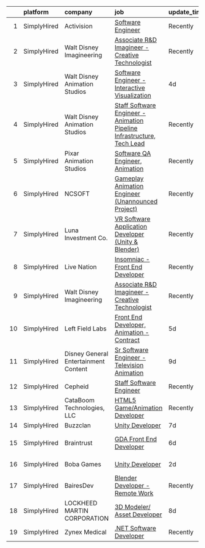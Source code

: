 

|    | platform    | company                              | job                                                                                                                                                                                    | update_time   | location          |
|---:|:------------|:-------------------------------------|:---------------------------------------------------------------------------------------------------------------------------------------------------------------------------------------|:--------------|:------------------|
|  1 | SimplyHired | Activision                           | [Software Engineer](https://www.simplyhired.com/job/jKWPTK7m6Mmh1Qm-8xuDi4xj4DaLSM1cUtXjICwXVUeVQLAirYtxBA?q=animation+developer)                                                      | Recently      | Carlsbad, CA      |
|  2 | SimplyHired | Walt Disney Imagineering             | [Associate R&D Imagineer - Creative Technologist](https://www.simplyhired.com/job/WEUZc7YAGnQDJwIxjDDgx3UA68kYpimrfYJkmf5B5-HQIzOjai_EcQ?q=animation+developer)                        | Recently      | Glendale, CA      |
|  3 | SimplyHired | Walt Disney Animation Studios        | [Software Engineer - Interactive Visualization](https://www.simplyhired.com/job/rH9laFdxMMuGePaR_UqVhvknqlCbMbNvvmfvYG7BKDZ713g5IaxwJw?q=animation+developer)                          | 4d            | Burbank, CA       |
|  4 | SimplyHired | Walt Disney Animation Studios        | [Staff Software Engineer - Animation Pipeline Infrastructure, Tech Lead](https://www.simplyhired.com/job/EBSssW-I_vjX--2uylFORMVY450xx3lJxp3vFHPTMGv2qOCyRR3tWw?q=animation+developer) | Recently      | Burbank, CA       |
|  5 | SimplyHired | Pixar Animation Studios              | [Software QA Engineer, Animation](https://www.simplyhired.com/job/n8JHd2Hu7sNYpf1Gy3SzyX4Mwi53cZE9RKZREqdi0AzOhr-qpcXurQ?q=animation+developer)                                        | Recently      | Emeryville, CA    |
|  6 | SimplyHired | NCSOFT                               | [Gameplay Animation Engineer (Unannounced Project)](https://www.simplyhired.com/job/nF8WG-RKCxtFPIbNePopbvDSVGEBqML_id_ykm_d7z3ywomwD-7dRg?q=animation+developer)                      | Recently      | Bellevue, WA      |
|  7 | SimplyHired | Luna Investment Co.                  | [VR Software Application Developer (Unity & Blender)](https://www.simplyhired.com/job/gy8HREFul1xocPlS9PtlO2qZaV4gum6HSfUE_ED1zIz-UhEoFwcbSw?q=animation+developer)                    | Recently      | Remote            |
|  8 | SimplyHired | Live Nation                          | [Insomniac - Front End Developer](https://www.simplyhired.com/job/oXs2vKz2-vKMcKrs1ddzYF0aDySVDaYY0xkj3JgONpvAmL4UhVU6iA?q=animation+developer)                                        | Recently      | Calabasas, CA     |
|  9 | SimplyHired | Walt Disney Imagineering             | [Associate R&D Imagineer - Creative Technologist](https://www.simplyhired.com/job/JUBY6IqjELhv-lWRs3NPnN-Kw1fuMGjfYkmUa5zIlWiND6WDvyZaTA?q=animation+developer)                        | Recently      | Glendale, CA      |
| 10 | SimplyHired | Left Field Labs                      | [Front End Developer, Animation - Contract](https://www.simplyhired.com/job/Q3kwLVjzHwm8D2fViRjLHfR6G7LhDRjX9flzFvVE34WToGZmuUsyNQ?q=animation+developer)                              | 5d            | Remote            |
| 11 | SimplyHired | Disney General Entertainment Content | [Sr Software Engineer - Television Animation](https://www.simplyhired.com/job/rdjoobv0JJylf0fTjGJOlJ4GgsgEZpGXOglwBbwMNHmwul762adcmQ?q=animation+developer)                            | 9d            | Glendale, CA      |
| 12 | SimplyHired | Cepheid                              | [Staff Software Engineer](https://www.simplyhired.com/job/l_GoNaiWwHITFxfp5EQ9rkN9D4pR9srl915jesvyyX6EEJSX5xjlEw?q=animation+developer)                                                | Recently      | Sunnyvale, CA     |
| 13 | SimplyHired | CataBoom Technologies, LLC           | [HTML5 Game/Animation Developer](https://www.simplyhired.com/job/rcD9kqRruTFu3sLPN7RcYmKqhwYda35Xkfl4DXnDIh1VgwPtoMUoDw?q=animation+developer)                                         | Recently      | Richardson, TX    |
| 14 | SimplyHired | Buzzclan                             | [Unity Developer](https://www.simplyhired.com/job/ckRlqrO3ULMaYiz05dHSXk70lr5Sx_fYyfgikT4JSVWiVaDiGpkoww?q=animation+developer)                                                        | 7d            | Remote            |
| 15 | SimplyHired | Braintrust                           | [GDA Front End Developer](https://www.simplyhired.com/job/6hp3afhlYhk7jSwTwOkeY5GhJj9ktg50INMfwH2mdnhX-vwtoSPW_w?q=animation+developer)                                                | 6d            | San Francisco, CA |
| 16 | SimplyHired | Boba Games                           | [Unity Developer](https://www.simplyhired.com/job/2Ksr-vYemOiPxyV6NP21dgUhB8wRHGoUQJWl1pqvIB76GUwYWBx1zA?q=animation+developer)                                                        | 2d            | Schaumburg, IL    |
| 17 | SimplyHired | BairesDev                            | [Blender Developer - Remote Work](https://www.simplyhired.com/job/vj1suyopziWtmLbmuUH9nRq3whO0a1eYxPgxdTdHICJ5ZVhDtqKXjA?q=animation+developer)                                        | Recently      | Colon, PA         |
| 18 | SimplyHired | LOCKHEED MARTIN CORPORATION          | [3D Modeler/ Asset Developer](https://www.simplyhired.com/job/ytznfHbT7W4AJzaUZlN3Lkqq69PW2U0nu2mqUowTqAYKW9CC1Pzlcw?q=animation+developer)                                            | 8d            | Orlando, FL       |
| 19 | SimplyHired | Zynex Medical                        | [.NET Software Developer](https://www.simplyhired.com/job/CkZS4u7p1I92Dp42AUwS_a_ddjsrJw7_CNhZYtWMjYq5qdAiX22kGQ?q=animation+developer)                                                | Recently      | Englewood, CO     |